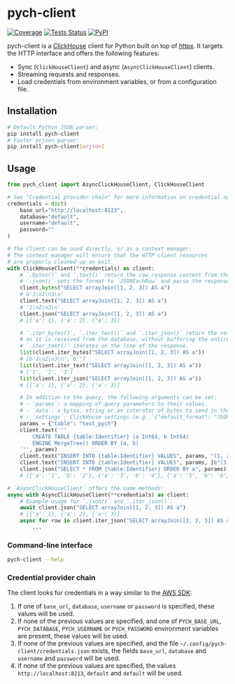 # pych-client

[![Coverage][coverage-badge]][coverage-url]
[![Tests Status][tests-workflow-badge]][tests-workflow-url]
[![PyPI][pypi-badge]][pypi-url]

pych-client is a [ClickHouse][clickhouse] client for Python built on top of [httpx](https://github.com/encode/httpx/).
It targets the HTTP interface and offers the following features:

- Sync (`ClickHouseClient`) and async (`AsyncClickHouseClient`) clients.
- Streaming requests and responses.
- Load credentials from environment variables, or from a configuration file.

## Installation

```bash
# Default Python JSON parser:
pip install pych-client
# Faster orjson parser:
pip install pych-client[orjson]
```

## Usage

```python
from pych_client import AsyncClickHouseClient, ClickHouseClient

# See "Credential provider chain" for more information on credential specification.
credentials = dict(
    base_url="http://localhost:8123",
    database="default",
    username="default",
    password=""
)

# The client can be used directly, or as a context manager.
# The context manager will ensure that the HTTP client resources
# are properly cleaned-up on exit.
with ClickHouseClient(**credentials) as client:
    # `.bytes()` and `.text()` return the raw response content from the database.
    # `.json()` sets the format to `JSONEachRow` and parse the response content.
    client.bytes("SELECT arrayJoin([1, 2, 3]) AS a")
    # b'1\n2\n3\n'
    client.text("SELECT arrayJoin([1, 2, 3]) AS a")
    # '1\n2\n3\n'
    client.json("SELECT arrayJoin([1, 2, 3]) AS a")
    # [{'a': 1}, {'a': 2}, {'a': 3}]

    # `.iter_bytes()`, `.iter_text()` and `.iter_json()` return the response content
    # as it is received from the database, without buffering the entire response.
    # `.iter_text()` iterates on the line of the response.
    list(client.iter_bytes("SELECT arrayJoin([1, 2, 3]) AS a"))
    # [b'1\n2\n3\n', b'']
    list(client.iter_text("SELECT arrayJoin([1, 2, 3]) AS a"))
    # ['1', '2', '3']
    list(client.iter_json("SELECT arrayJoin([1, 2, 3]) AS a"))
    # [{'a': 1}, {'a': 2}, {'a': 3}]

    # In addition to the query, the following arguments can be set:
    # - `params`: a mapping of query parameters to their values.
    # - `data`: a bytes, string or an interator of bytes to send in the request body.
    # - `settings`: ClickHouse settings (e.g. `{"default_format": "JSONEachRow"`).
    params = {"table": "test_pych"}
    client.text('''
        CREATE TABLE {table:Identifier} (a Int64, b Int64)
        ENGINE MergeTree() ORDER BY (a, b)
    ''', params)
    client.text("INSERT INTO {table:Identifier} VALUES", params, "(1, 2)")
    client.text("INSERT INTO {table:Identifier} VALUES", params, [b"(3, 4)", b"(5, 6)"])
    client.json("SELECT * FROM {table:Identifier} ORDER BY a", params)
    # [{'a': '1', 'b': '2'}, {'a': '3', 'b': '4'}, {'a': '5', 'b': '6'}]

# `AsyncClickHouseClient` offers the same methods:
async with AsyncClickHouseClient(**credentials) as client:
    # Example usage for `.json()` and `.iter_json()`:
    await client.json("SELECT arrayJoin([1, 2, 3]) AS a")
    # [{'a': 1}, {'a': 2}, {'a': 3}]
    async for row in client.iter_json("SELECT arrayJoin([1, 2, 3]) AS a"):
        ...
```

### Command-line interface

```bash
pych-client --help
```

### Credential provider chain

The client looks for credentials in a way similar to the [AWS SDK][aws-sdk]:

1. If one of `base_url`, `database`, `username` or `password` is specified, these values will be used.
2. If none of the previous values are specified, and one of `PYCH_BASE_URL`, `PYCH_DATABASE`, `PYCH_USERNAME`
   or `PYCH_PASSWORD` environment variables are present, these values will be used.
3. If none of the previous values are specified, and the file `~/.config/pych-client/credentials.json` exists, the
   fields `base_url`, `database` and `username` and `password` will be used.
4. If none of the previous values are specified, the values `http://localhost:8213`, `default` and `default`
   will be used.

[aws-sdk]: https://boto3.amazonaws.com/v1/documentation/api/latest/guide/credentials.html

[clickhouse]: https://clickhouse.com

[coverage-badge]: https://img.shields.io/codecov/c/github/dioptra-io/pych-client?logo=codecov&logoColor=white

[coverage-url]: https://codecov.io/gh/dioptra-io/pych-client

[tests-workflow-badge]: https://img.shields.io/github/workflow/status/dioptra-io/pych-client/Tests?logo=github&label=tests

[tests-workflow-url]: https://github.com/dioptra-io/pych-client/actions/workflows/tests.yml

[pypi-badge]: https://img.shields.io/pypi/v/pych-client?logo=pypi&logoColor=white

[pypi-url]: https://pypi.org/project/pych-client/
